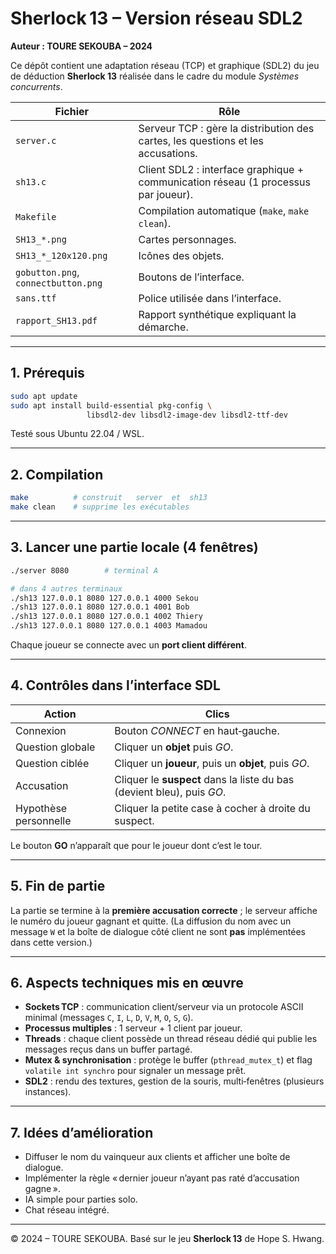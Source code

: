 # Sherlock 13 – Version réseau SDL2

**Auteur : TOURE SEKOUBA – 2024**

Ce dépôt contient une adaptation réseau (TCP) et graphique (SDL2) du jeu de déduction **Sherlock 13** réalisée dans le cadre du module *Systèmes concurrents*.

| Fichier | Rôle |
|---------|------|
| `server.c` | Serveur TCP : gère la distribution des cartes, les questions et les accusations. |
| `sh13.c` | Client SDL2 : interface graphique + communication réseau (1 processus par joueur). |
| `Makefile` | Compilation automatique (`make`, `make clean`). |
| `SH13_*.png` | Cartes personnages. |
| `SH13_*_120x120.png` | Icônes des objets. |
| `gobutton.png`, `connectbutton.png` | Boutons de l’interface. |
| `sans.ttf` | Police utilisée dans l’interface. |
| `rapport_SH13.pdf` | Rapport synthétique expliquant la démarche. |

---

## 1. Prérequis

```bash
sudo apt update
sudo apt install build-essential pkg-config \
                 libsdl2-dev libsdl2-image-dev libsdl2-ttf-dev
```

Testé sous Ubuntu 22.04 / WSL.

---

## 2. Compilation

```bash
make          # construit   server  et  sh13
make clean    # supprime les exécutables
```

---

## 3. Lancer une partie locale (4 fenêtres)

```bash
./server 8080        # terminal A

# dans 4 autres terminaux
./sh13 127.0.0.1 8080 127.0.0.1 4000 Sekou
./sh13 127.0.0.1 8080 127.0.0.1 4001 Bob
./sh13 127.0.0.1 8080 127.0.0.1 4002 Thiery
./sh13 127.0.0.1 8080 127.0.0.1 4003 Mamadou
```

Chaque joueur se connecte avec un **port client différent**.

---

## 4. Contrôles dans l’interface SDL

| Action | Clics |
|--------|-------|
| Connexion | Bouton *CONNECT* en haut‑gauche. |
| Question globale | Cliquer un **objet** puis *GO*. |
| Question ciblée | Cliquer un **joueur**, puis un **objet**, puis *GO*. |
| Accusation | Cliquer le **suspect** dans la liste du bas (devient bleu), puis *GO*. |
| Hypothèse personnelle | Cliquer la petite case à cocher à droite du suspect. |

Le bouton **GO** n’apparaît que pour le joueur dont c’est le tour.

---

## 5. Fin de partie

La partie se termine à la **première accusation correcte** ; le serveur affiche le numéro du joueur gagnant et quitte. (La diffusion du nom avec un message `W` et la boîte de dialogue côté client ne sont **pas** implémentées dans cette version.)

---

## 6. Aspects techniques mis en œuvre

* **Sockets TCP** : communication client/serveur via un protocole ASCII minimal (messages `C`, `I`, `L`, `D`, `V`, `M`, `O`, `S`, `G`).
* **Processus multiples** : 1 serveur + 1 client par joueur.
* **Threads** : chaque client possède un thread réseau dédié qui publie les messages reçus dans un buffer partagé.
* **Mutex & synchronisation** : protège le buffer (`pthread_mutex_t`) et flag `volatile int synchro` pour signaler un message prêt.
* **SDL2** : rendu des textures, gestion de la souris, multi‑fenêtres (plusieurs instances).

---

## 7. Idées d’amélioration

- Diffuser le nom du vainqueur aux clients et afficher une boîte de dialogue.
- Implémenter la règle « dernier joueur n’ayant pas raté d’accusation gagne ».
- IA simple pour parties solo.
- Chat réseau intégré.

---

© 2024 – TOURE SEKOUBA. Basé sur le jeu **Sherlock 13** de Hope S. Hwang.

